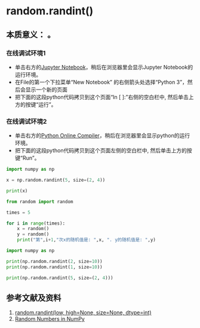 # random.randint()

## 本质意义： 。

### 在线调试环境1

- 单击右方的[Jupyter Notebook](https://mybinder.org/v2/gh/ipython/ipython-in-depth/master?filepath=binder/Index.ipynb)，稍后在浏览器里会显示Jupyter Notebook的运行环境。
- 在File的第一个下拉菜单“New Notebook” 的右侧箭头处选择“Python 3”，然后会显示一个新的页面
- 把下面的这段python代码拷贝到这个页面“In [ ]:”右侧的空白栏中, 然后单击上方的按键“运行”。

### 在线调试环境2

- 单击右方的[Python Online Compiler](https://trinket.io/python3/a5bd54189b)，稍后在浏览器里会显示python的运行环境。
- 把下面的这段python代码拷贝到这个页面左侧的空白栏中, 然后单击上方的按键“Run”。

```python
import numpy as np

x = np.random.randint(5, size=(2, 4))

print(x)
```

```python
from random import random

times = 5

for i in range(times):
    x = random()
    y = random()
    print("第",i+1,"次x的随机值是: ",x, ". y的随机值是: ",y)
```

```python
import numpy as np

print(np.random.randint(2, size=10))
print(np.random.randint(1, size=10))

print(np.random.randint(5, size=(2, 4)))
```

## 参考文献及资料

1. [random.randint(low, high=None, size=None, dtype=int)](https://numpy.org/doc/stable/reference/random/generated/numpy.random.randint.html#numpy.random.randint)
2. [Random Numbers in NumPy](https://www.w3schools.com/python/numpy_random.asp)